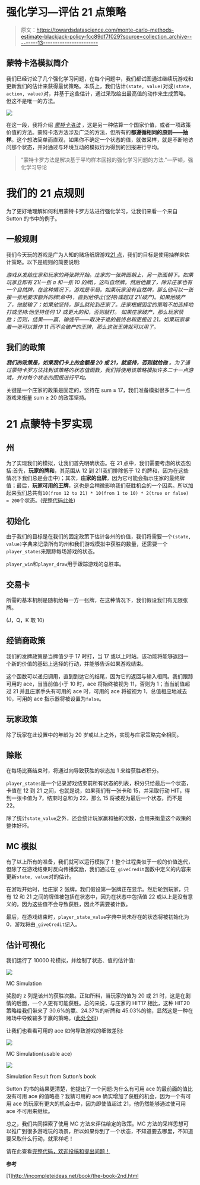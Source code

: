 # 强化学习—评估 21 点策略

> 原文：<https://towardsdatascience.com/monte-carlo-methods-estimate-blackjack-policy-fcc89df7f029?source=collection_archive---------13----------------------->

## 蒙特卡洛模拟简介

我们已经讨论了几个强化学习问题，在每个问题中，我们都试图通过继续玩游戏和更新我们的估计来获得最优策略。本质上，我们估计`(state, value)`对或`(state, action, value)`对，并基于这些估计，通过采取给出最高值的动作来生成策略。但这不是唯一的方法。

![](img/bb4b9b5fa31912260521b58ce24e5927.png)

在这一段，我将介绍 [*蒙特卡洛法*](https://en.wikipedia.org/wiki/Monte_Carlo_method) ，这是另一种估算一个国家价值，或者一项政策价值的方法。蒙特卡洛方法涉及广泛的方法，但所有的**都遵循相同的原则——抽样**。这个想法简单而直观，如果你不确定一个状态的值，就做采样，就是不断地访问那个状态，并对通过与环境互动的模拟行为得到的回报进行平均。

> "蒙特卡罗方法是解决基于平均样本回报的强化学习问题的方法."—萨顿，强化学习导论

# 我们的 21 点规则

为了更好地理解如何利用蒙特卡罗方法进行强化学习，让我们来看一个来自 Sutton 的书中的例子。

## 一般规则

我们今天玩的游戏是广为人知的赌场纸牌游戏[21 点](https://en.wikipedia.org/wiki/Blackjack)，我们的目标是使用抽样来估计策略。以下是规则的简要说明:

*游戏从发给庄家和玩家的两张牌开始。庄家的一张牌面朝上，另一张面朝下。如果玩家立即有 21(一张 a 和一张 10 的牌)，这叫自然牌。然后他赢了，除非庄家也有一个自然牌，在这种情况下，游戏是平局。如果玩家没有自然牌，那么他可以一张接一张地要求额外的牌(命中)，直到他停止(坚持)或超过 21(破产)。如果他破产了，他就输了；如果他坚持，那么就轮到庄家了。庄家根据固定的策略不加选择地打或坚持:他坚持任何 17 或更大的和，否则就打。* *如果庄家破产，那么玩家获胜；否则，结果——赢、输或平——取决于谁的最终总和更接近 21。如果玩家拿着一张可以算作 11 而不会破产的王牌，那么这张王牌就可以用了。*

## 我们的政策

***我们的政策是，如果我们卡上的金额是 20 或 21，就坚持，否则就给他*** *。为了通过蒙特卡罗方法找到该策略的状态值函数，我们将使用该策略模拟许多二十一点游戏，并对每个状态的回报进行平均。*

关键是一个庄家的政策是固定的，坚持在 sum ≥ 17，我们准备模拟很多二十一点游戏来衡量 sum ≥ 20 的政策坚持。

# 21 点蒙特卡罗实现

## 州

为了实现我们的模拟，让我们首先明确状态。在 21 点中，我们需要考虑的状态包括:首先，**玩家的牌和**，其范围从 12 到 21(我们排除低于 12 的牌和，因为在这些情况下我们总是会击中)；其次，**庄家的出牌**，因为它可能会指示庄家的最终牌值；最后，**玩家可用的王牌**，这也是会稍微影响我们获胜机会的一个因素。所以加起来我们总共有`10(from 12 to 21) * 10(from 1 to 10) * 2(true or false) = 200`个状态。([完整代码此处](https://github.com/MJeremy2017/RL/blob/master/BlackJack/blackjack_mc.py))

## 初始化

由于我们的目标是在我们的固定政策下估计各州的价值，我们将需要一个`(state, value)`字典来记录所有的州和我们游戏模拟中获胜的数量，还需要一个`player_states`来跟踪每场游戏的状态。

`player_win`和`player_draw`用于跟踪游戏的总胜率。

## 交易卡

所需的基本机制是随机给每一方一张牌，在这种情况下，我们假设我们有无限张牌。

(J，Q，K 取 10)

## 经销商政策

我们的发牌政策是当牌值少于 17 时打，当 17 或以上时站。该功能将能够返回一个新的价值的基础上选择的行动，并能够告诉如果游戏结束。

这个函数可以递归调用，直到到达它的结尾，因为它的返回与输入相同。我们跟踪可用的 ace，当当前值小于 10 时，ace 将始终被视为 11，否则为 1；当当前值超过 21 并且庄家手头有可用的 ace 时，可用的 ace 将被视为 1，总值相应地减去 10，可用的 ace 指示器将被设置为`false`。

## 玩家政策

除了玩家在此设置中的年龄为 20 岁或以上之外，实现与庄家策略完全相同。

## 赊账

在每场比赛结束时，将通过向导致获胜的状态加 1 来给获胜者积分。

`player_states`是一个记录游戏结束前所有状态的列表，积分只给最后一个状态，卡值在 12 到 21 之间，也就是说，如果我们有一张卡和 15，并采取行动 HIT，得到一张卡值为 7，结束时总和为 22，那么 15 将被视为最后一个状态，而不是 22。

除了统计`state_value`之外，还会统计玩家赢和抽的次数，会用来衡量这个政策的整体好坏。

## MC 模拟

有了以上所有的准备，我们就可以运行模拟了！整个过程类似于一般的价值迭代，但除了在游戏结束时反向传播奖励，我们通过在`_giveCredit`函数中定义的内容来更新`state, value`对的估计。

在游戏开始时，给庄家 2 张牌，我们假设第一张牌正在显示。然后轮到玩家，只有 12 和 21 之间的牌值被包括在状态中，因为在状态中包括值 22 或以上是没有意义的，因为这些值不会导致获胜，因此不需要被计数。

最后，在游戏结束时，`player_state_value`字典中尚未存在的状态将被初始化为 0，游戏将由`_giveCredit`记入。

## 估计可视化

我们运行了 10000 轮模拟，并绘制了状态、值的估计值:

![](img/2f2c84454a7379c993cb7b820f1ddaa4.png)

MC Simulation

奖励的 z 列是该州的获胜次数。正如所料，当玩家的值为 20 或 21 时，这是在剧情的后面，一个人更有可能获胜。总的来说，与庄家的 HIT17 相比，这种 HIT20 策略给我们带来了 30.6%的赢、24.37%的听牌和 45.03%的输，显然这是一种在赌场中导致输多于赢的策略。([此处全码](https://github.com/MJeremy2017/RL/blob/master/BlackJack/blackjack_mc.py))

让我们也看看可用的 ace 如何导致游戏的细微差别:

![](img/38b2ff2d2fd7813f18d379dd12dd26e0.png)

MC Simulation(usable ace)

![](img/c736a18de2af3f18bee27f93a31627e2.png)

Simulation Result from Sutton’s book

Sutton 的书的结果更清楚，他提出了一个问题:为什么有可用 ace 的最前面的值比没有可用 ace 的值略高？我猜可用的 ace 确实增加了获胜的机会，因为一个有可用 ace 的玩家有更大的机会击中，因为即使值超过 21，他仍然能够通过使可用 ace 不可用来继续。

总之，我们共同探索了使用 MC 方法来评估给定的政策。MC 方法的采样思想可以推广到很多游戏玩的场景，所以如果你到了一个状态，不知道要去哪里，不知道要采取什么行动，就采样吧！

请在此查看[完整代码，欢迎投稿和提出问题！](https://github.com/MJeremy2017/RL/blob/master/BlackJack/blackjack_mc.py)

**参考**

[1]http://incompleteideas.net/book/the-book-2nd.html